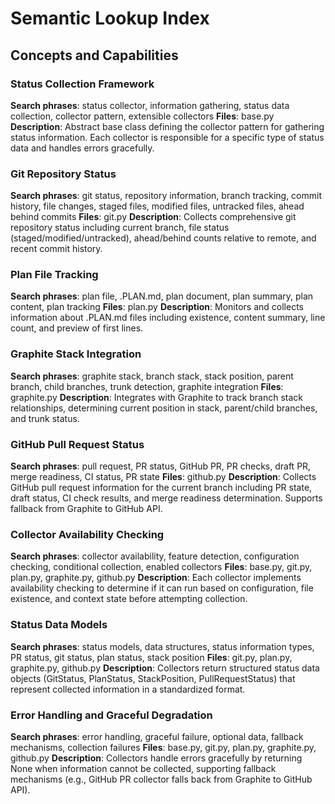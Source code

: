 # Semantic Lookup Index

## Concepts and Capabilities

### Status Collection Framework
**Search phrases**: status collector, information gathering, status data collection, collector pattern, extensible collectors
**Files**: base.py
**Description**: Abstract base class defining the collector pattern for gathering status information. Each collector is responsible for a specific type of status data and handles errors gracefully.

### Git Repository Status
**Search phrases**: git status, repository information, branch tracking, commit history, file changes, staged files, modified files, untracked files, ahead behind commits
**Files**: git.py
**Description**: Collects comprehensive git repository status including current branch, file status (staged/modified/untracked), ahead/behind counts relative to remote, and recent commit history.

### Plan File Tracking
**Search phrases**: plan file, .PLAN.md, plan document, plan summary, plan content, plan tracking
**Files**: plan.py
**Description**: Monitors and collects information about .PLAN.md files including existence, content summary, line count, and preview of first lines.

### Graphite Stack Integration
**Search phrases**: graphite stack, branch stack, stack position, parent branch, child branches, trunk detection, graphite integration
**Files**: graphite.py
**Description**: Integrates with Graphite to track branch stack relationships, determining current position in stack, parent/child branches, and trunk status.

### GitHub Pull Request Status
**Search phrases**: pull request, PR status, GitHub PR, PR checks, draft PR, merge readiness, CI status, PR state
**Files**: github.py
**Description**: Collects GitHub pull request information for the current branch including PR state, draft status, CI check results, and merge readiness determination. Supports fallback from Graphite to GitHub API.

### Collector Availability Checking
**Search phrases**: collector availability, feature detection, configuration checking, conditional collection, enabled collectors
**Files**: base.py, git.py, plan.py, graphite.py, github.py
**Description**: Each collector implements availability checking to determine if it can run based on configuration, file existence, and context state before attempting collection.

### Status Data Models
**Search phrases**: status models, data structures, status information types, PR status, git status, plan status, stack position
**Files**: git.py, plan.py, graphite.py, github.py
**Description**: Collectors return structured status data objects (GitStatus, PlanStatus, StackPosition, PullRequestStatus) that represent collected information in a standardized format.

### Error Handling and Graceful Degradation
**Search phrases**: error handling, graceful failure, optional data, fallback mechanisms, collection failures
**Files**: base.py, git.py, plan.py, graphite.py, github.py
**Description**: Collectors handle errors gracefully by returning None when information cannot be collected, supporting fallback mechanisms (e.g., GitHub PR collector falls back from Graphite to GitHub API).